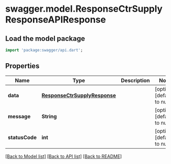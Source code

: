 # swagger.model.ResponseCtrSupplyResponseAPIResponse

## Load the model package
```dart
import 'package:swagger/api.dart';
```

## Properties
Name | Type | Description | Notes
------------ | ------------- | ------------- | -------------
**data** | [**ResponseCtrSupplyResponse**](ResponseCtrSupplyResponse.md) |  | [optional] [default to null]
**message** | **String** |  | [optional] [default to null]
**statusCode** | **int** |  | [optional] [default to null]

[[Back to Model list]](../README.md#documentation-for-models) [[Back to API list]](../README.md#documentation-for-api-endpoints) [[Back to README]](../README.md)

